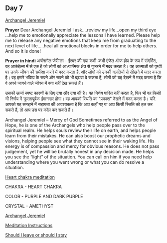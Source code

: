 ## Day 7

[Archangel Jeremiel](https://youtu.be/GDrHomRdkBY)

**Prayer**
Dear Archangel Jeremiel
      I ask....review my life...open my third eye ...help me to emotionally  appreciate the lessons I have learned.
Please help me to  release  any negative emotions that keep me from graduating  to the next level of life.....heal all emotional blocks in order for me to help others.
And so it is done!

**Prayer in hindi**
अर्चनागेल जेरीमल - ईश्वर की दया
कभी-कभी एंजेल ऑफ होप के रूप में संदर्भित, वह आर्कहेल्स में से एक है जो लोगों को आध्यात्मिक क्षेत्र से गुजरने में मदद करता है।
वह आत्माओं को पृथ्वी पर उनके जीवन की समीक्षा करने में मदद करता है, और लोगों को उनकी गलतियों से सीखने में मदद करता है। 
वह हमारे भविष्य के सपने और सपने को भी बढ़ावा दे सकता है, लोगों को यह देखने में मदद करता है कि वे अपने जागने वाले जीवन में क्या नहीं देख सकते हैं।

उसकी ऊर्जा स्पष्ट कारणों के लिए दया और दया की है। वह निर्णय पारित नहीं करता है, फिर भी वह किसी भी निर्णय में क्रूरतापूर्वक ईमानदार होगा। वह आपको स्थिति का "प्रकाश" देखने में मदद करता है। 
यदि आपको यह समझने में सहायता की आवश्यकता है कि आप कहाँ गए या आप किसी स्थिति को हल कर सकते हैं, तो आप उस पर कॉल कर सकते हैं।


Archangel Jeremiel – Mercy of God
Sometimes referred to as the Angel of Hope, he is one of the Archangels who help people pass over to the spiritual realm. 
He helps souls review their life on earth, and helps people learn from their mistakes. He can also boost our prophetic dreams and visions, helping people see what they cannot see in their waking life.
His energy is of compassion and mercy for obvious reasons. He does not pass judgement, yet he will be brutally honest in any decision made. He helps you see the “light” of the situation. 
You can call on him if you need help understanding where you went wrong or what you can do resolve a situation.

[Heart chakra meditation](https://youtu.be/Dcn3Bncp_Vg)

CHAKRA - HEART CHAKRA

COLOR - PURPLE AND DARK PURPLE

CRYSTAL - AMETHYST

[Archangel Jeremiel](Archangel-Jeremiel.mp4)

[Meditation Instructions](Meditation-Instructions.ogg)

[Should I leave or should I stay](https://youtu.be/pUBQyA8rQ7E)


